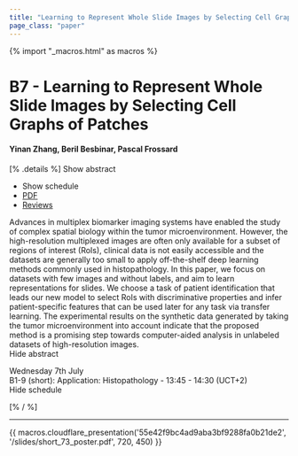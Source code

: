```yaml
---
title: "Learning to Represent Whole Slide Images by Selecting Cell Graphs of Patches"
page_class: "paper"
---
```


{% import "_macros.html" as macros %}

# B7 - Learning to Represent Whole Slide Images by Selecting Cell Graphs of Patches

#### Yinan Zhang, Beril Besbinar, Pascal Frossard

[% .details %]
<a class="toggle_visibility" data-selector=".abstract" data-level="3">Show abstract</a>
- <a class="toggle_visibility" data-selector=".schedule" data-level="3">Show schedule</a>
- <a href="https://openreview.net/pdf?id=hPUnpHJHuy">PDF</a>
- <a href="https://openreview.net/forum?id=hPUnpHJHuy">Reviews</a>

<p>
    <span class="abstract">
        Advances in multiplex biomarker imaging systems have enabled the study of complex spatial biology within the tumor microenvironment. However, the high-resolution multiplexed images are often only available for a subset of regions of interest (RoIs), clinical data is not easily accessible and the datasets are generally too small to apply off-the-shelf deep learning methods commonly used in histopathology. In this paper, we focus on datasets with few images and without labels, and aim to learn representations for slides. We choose a task of patient identification that leads our new model to select RoIs with discriminative properties and infer patient-specific features that can be used later for any task via transfer learning. The experimental results on the synthetic data generated by taking the tumor microenvironment into account indicate that the proposed method is a promising step towards computer-aided analysis in unlabeled datasets of high-resolution images.
        <br>
        <span class="actions"><a class="toggle_visibility" data-level="2">Hide abstract</a></span>
    </span>
</p>

<p>
    <span class="schedule">
         Wednesday 7th July<br>B1-9 (short): Application: Histopathology - 13:45 - 14:30 (UCT+2)
        <br>
        <span class="actions"><a class="toggle_visibility" data-level="2">Hide schedule</a></span>
    </span>
</p>

[% / %]


---

{{ macros.cloudflare_presentation('55e42f9bc4ad9aba3bf9288fa0b21de2', '/slides/short_73_poster.pdf', 720, 450) }}
